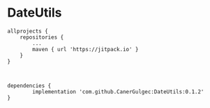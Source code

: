 # DateUtils

	allprojects {
		repositories {
			...
			maven { url 'https://jitpack.io' }
		}
	}
	
	

	dependencies {
	        implementation 'com.github.CanerGulgec:DateUtils:0.1.2'
	}

